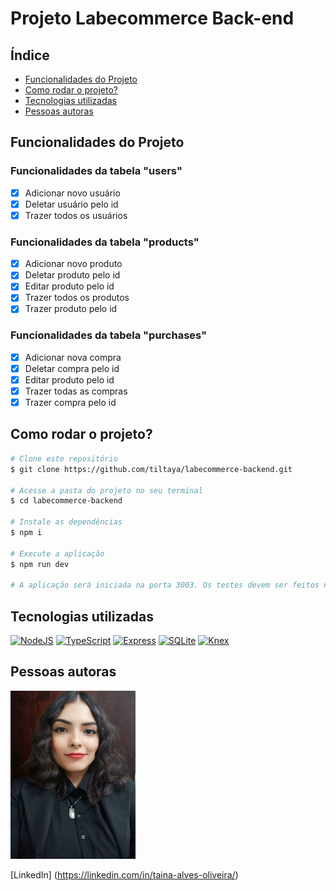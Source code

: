 # Projeto Labecommerce Back-end

## Índice

- <a href="#-funcionalidades">Funcionalidades do Projeto</a>
- <a href="#-rodar">Como rodar o projeto?</a>
- <a href="#-tecnologias-utilizadas">Tecnologias utilizadas</a>
- <a href="#-autoras">Pessoas autoras</a>

## Funcionalidades do Projeto

### Funcionalidades da tabela "users"

- [X] Adicionar novo usuário
- [X] Deletar usuário pelo id
- [X] Trazer todos os usuários

### Funcionalidades da tabela "products"

- [X] Adicionar novo produto
- [X] Deletar produto pelo id
- [X] Editar produto pelo id
- [X] Trazer todos os produtos
- [X] Trazer produto pelo id

### Funcionalidades da tabela "purchases"

- [X] Adicionar nova compra
- [X] Deletar compra pelo id
- [X] Editar produto pelo id
- [X] Trazer todas as compras
- [X] Trazer compra pelo id

## Como rodar o projeto?

```bash
# Clone este repositório
$ git clone https://github.com/tiltaya/labecommerce-backend.git

# Acesse a pasta do projeto no seu terminal
$ cd labecommerce-backend

# Instale as dependências
$ npm i

# Execute a aplicação
$ npm run dev

# A aplicação será iniciada na porta 3003. Os testes devem ser feitos na API da aplicação: https://www.postman.com/tiltaya/workspace/labecommerce-back-end/documentation/26594539-92ddcf48-5f5f-4980-bf98-bd86a620f92e?entity=&branch=&version=
```

## Tecnologias utilizadas

[![NodeJS](https://img.shields.io/badge/node.js-6DA55F?style=for-the-badge&logo=node.js&logoColor=white)](https://nodejs.org/pt-br/about)
[![TypeScript](https://img.shields.io/badge/TypeScript-007ACC?style=for-the-badge&logo=typescript&logoColor=white)](https://www.typescriptlang.org/pt/)
[![Express](https://img.shields.io/badge/express.js-%23404d59.svg?style=for-the-badge&logo=express&logoColor=%2361DAFB)](https://expressjs.com/pt-br/)
[![SQLite](https://img.shields.io/badge/SQLite-000?style=for-the-badge&logo=sqlite&logoColor=07405E)](https://www.sqlite.org/docs.html)
[![Knex](https://img.shields.io/badge/Knex%20-%20gray?style=for-the-badge&logo=knexdotjs&logoColor=white)](https://knexjs.org/guide/)

## Pessoas autoras

<img style="width:200px" src="./assets/img.jpeg" alt="Imagem de Tainá">

[LinkedIn] (https://linkedin.com/in/taina-alves-oliveira/)
